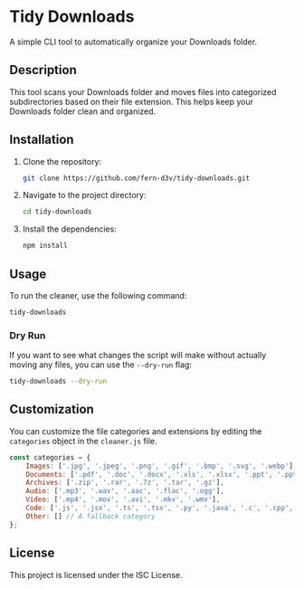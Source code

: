 # Tidy Downloads

A simple CLI tool to automatically organize your Downloads folder.

## Description

This tool scans your Downloads folder and moves files into categorized subdirectories based on their file extension. This helps keep your Downloads folder clean and organized.

## Installation

1.  Clone the repository:
    ```bash
    git clone https://github.com/fern-d3v/tidy-downloads.git
    ```
2.  Navigate to the project directory:
    ```bash
    cd tidy-downloads
    ```
3.  Install the dependencies:
    ```bash
    npm install
    ```

## Usage

To run the cleaner, use the following command:

```bash
tidy-downloads
```

### Dry Run

If you want to see what changes the script will make without actually moving any files, you can use the `--dry-run` flag:

```bash
tidy-downloads --dry-run
```

## Customization

You can customize the file categories and extensions by editing the `categories` object in the `cleaner.js` file.

```javascript
const categories = {
    Images: ['.jpg', '.jpeg', '.png', '.gif', '.bmp', '.svg', '.webp'],
    Documents: ['.pdf', '.doc', '.docx', '.xls', '.xlsx', '.ppt', '.pptx', '.txt', '.rtf', '.csv'],
    Archives: ['.zip', '.rar', '.7z', '.tar', '.gz'],
    Audio: ['.mp3', '.wav', '.aac', '.flac', '.ogg'],
    Video: ['.mp4', '.mov', '.avi', '.mkv', '.wmv'],
    Code: ['.js', '.jsx', '.ts', '.tsx', '.py', '.java', '.c', '.cpp', '.h', '.html', '.css', '.json', '.xml', '.yml', '.yaml', '.sh', '.bash', '.md'],
    Other: [] // A fallback category
};
```

## License

This project is licensed under the ISC License.
